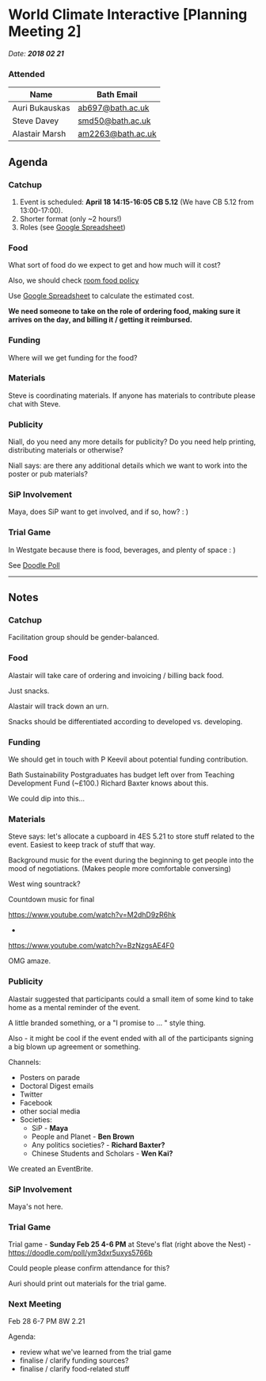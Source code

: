 # World Climate Interactive [Planning Meeting 2]

_Date: **2018 02 21**_

### Attended

|Name |Bath Email|
|--|--|
| Auri Bukauskas | ab697@bath.ac.uk |
| Steve Davey | smd50@bath.ac.uk |
| Alastair Marsh | am2263@bath.ac.uk |


## Agenda

### Catchup

1. Event is scheduled: **April 18 14:15-16:05 CB 5.12** (We have CB 5.12 from 13:00-17:00).
2. Shorter format (only ~2 hours!)
3. Roles (see [Google Spreadsheet](https://docs.google.com/spreadsheets/d/1R17N4lF4La5fZJ8VGqeBig48MHRJgRMLmvZigt6J-to/edit#gid=0))

### Food

What sort of food do we expect to get and how much will it cost?

Also, we should check [room food policy](http://www.bath.ac.uk/timetable/Food%20and%20drink%20policy.pdf)

Use  [Google Spreadsheet](https://docs.google.com/spreadsheets/d/1R17N4lF4La5fZJ8VGqeBig48MHRJgRMLmvZigt6J-to/edit#gid=0) to calculate the estimated cost.

**We need someone to take on the role of ordering food, making sure it arrives on the day, and billing it / getting it reimbursed.**

### Funding 

Where will we get funding for the food?

### Materials

Steve is coordinating materials. If anyone has materials to contribute please chat with Steve.


### Publicity

Niall, do you need any more details for publicity? Do you need help printing,  distributing materials or otherwise?

Niall says: are there any additional details which we want to work into the poster or pub materials?

### SiP Involvement

Maya, does SiP want to get involved, and if so, how? : )

### Trial Game

In Westgate because there is food, beverages, and plenty of space : )

See [Doodle Poll](https://doodle.com/poll/ym3dxr5uxys5766b)

---

## Notes

### Catchup

Facilitation group should be gender-balanced.

### Food

Alastair will take care of ordering and invoicing / billing back food.

Just snacks.

Alastair will track down an urn. 

Snacks should be differentiated according to developed vs. developing.

### Funding 

We should get in touch with P Keevil about potential funding contribution.

Bath Sustainability Postgraduates has budget left over from Teaching Development Fund (~£100.)  Richard Baxter knows about this.

We could dip into this...

### Materials

Steve says: let's allocate a cupboard in 4ES 5.21 to store stuff related to the event. Easiest to keep track of stuff that way.

Background music for the event during the beginning to get people into the mood of negotiations. (Makes people more comfortable conversing)

West wing sountrack?

Countdown music for final

https://www.youtube.com/watch?v=M2dhD9zR6hk

+

https://www.youtube.com/watch?v=BzNzgsAE4F0

OMG amaze.

### Publicity

Alastair suggested that participants could a small item of some kind to take home as a mental reminder of the event. 

A little branded something, or a "I promise to ... " style thing.

Also - it might be cool if the event ended with all of the participants signing a big blown up agreement or something. 

Channels: 
* Posters on parade
* Doctoral Digest emails
* Twitter 
* Facebook
* other social media
* Societies:
  * SiP - **Maya** 
  * People and Planet - **Ben Brown**
  * Any politics societies? - **Richard Baxter?** 
  * Chinese Students and Scholars - **Wen Kai?**

We created an EventBrite.

### SiP Involvement

Maya's not here.

### Trial Game

Trial game - **Sunday Feb 25 4-6 PM** at Steve's flat (right above the Nest)  - https://doodle.com/poll/ym3dxr5uxys5766b

Could people please confirm attendance for this?

Auri should print out materials for the trial game.

### Next Meeting

Feb 28 6-7 PM 8W 2.21

Agenda: 
 * review what we've learned from the trial game
 * finalise / clarify funding sources?
 * finalise / clarify food-related stuff
